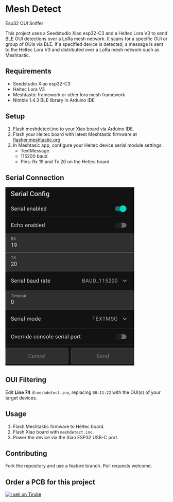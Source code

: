 # Mesh Detect
Esp32 OUI Sniffer

This project uses a Seedstudio Xiao esp32-C3 and a Heltec Lora V3 
to send BLE OUI detections over a LoRa mesh network. 
It scans for a specific OUI or group of OUIs via BLE. 
If a specified device is detected, a message is sent to the Heltec Lora V3 
and distributed over a LoRa mesh network such as Meshtastic.

## Requirements
- Seedstudio Xiao esp32-C3
- Heltec Lora V3
- Meshtastic framework or other lora mesh framework
- Nimble 1.4.3 BLE library in Arduino IDE

## Setup
1. Flash meshdetect.ino to your Xiao board via Arduino IDE.
2. Flash your Heltec board with latest Meshtastic firmware at [flasher.meshtastic.org](https://flasher.meshtastic.org)
3. In Meshtasic app, configure your Heltec device serial module settings:
   - TextMessage
   - 115200 baud
   - Pins: Rx 19 and Tx 20 on the Heltec board

## Serial Connection
<img src="https://raw.githubusercontent.com/colonelpanichacks/esp32-oui-sniffer/Xiao-esp32-c3-serial/serial.jpg" alt="Serial Connection" width="400">

## OUI Filtering
Edit **Line 74** in `meshdetect.ino`, replacing `00:11:22` with the OUI(s) of your target devices.

## Usage
1. Flash Meshtastic firmware to Heltec board.
2. Flash Xiao board with `meshdetect.ino`.
3. Power the device via the Xiao ESP32 USB-C port.

## Contributing
Fork the repository and use a feature branch. Pull requests welcome.

## Order a PCB for this project
<a href="https://www.tindie.com/stores/colonel_panic/?ref=offsite_badges&utm_source=sellers_colonel_panic&utm_medium=badges&utm_campaign=badge_large">
    <img src="https://d2ss6ovg47m0r5.cloudfront.net/badges/tindie-larges.png" alt="I sell on Tindie" width="200" height="104">
</a>
